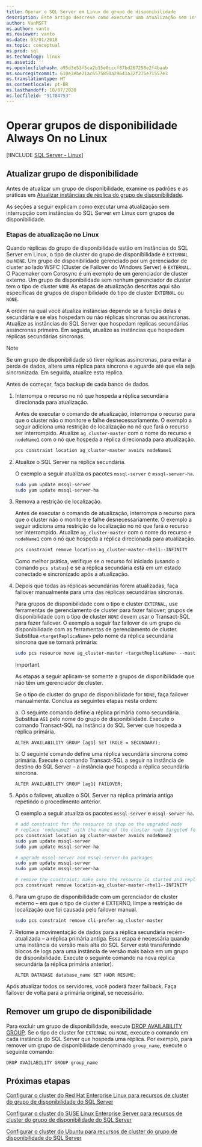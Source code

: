 ```yaml
---
title: Operar o SQL Server em Linux do grupo de disponibilidade
description: Este artigo descreve como executar uma atualização sem interrupção com instâncias do SQL Server em Linux com grupos de disponibilidade. Antes de atualizar, examine as melhores práticas.
author: VanMSFT
ms.author: vanto
ms.reviewer: vanto
ms.date: 03/01/2018
ms.topic: conceptual
ms.prod: sql
ms.technology: linux
ms.assetid: ''
ms.openlocfilehash: a95d3e53f5ca2b15e0cccf87bd267258e2f4baab
ms.sourcegitcommit: 610e3ebe21ac6575850a29641a32f275e71557e3
ms.translationtype: HT
ms.contentlocale: pt-BR
ms.lasthandoff: 10/07/2020
ms.locfileid: "91784753"
---
```

# <a name="operate-always-on-availability-groups-on-linux"></a>Operar grupos de disponibilidade Always On no Linux

[!INCLUDE [SQL Server - Linux](../includes/applies-to-version/sql-linux.md)]

## <a name="upgrade-availability-group"></a>Atualizar grupo de disponibilidade

Antes de atualizar um grupo de disponibilidade, examine os padrões e as práticas em [Atualizar instâncias de réplica do grupo de disponibilidade](../database-engine/availability-groups/windows/upgrading-always-on-availability-group-replica-instances.md).

As seções a seguir explicam como executar uma atualização sem interrupção com instâncias do SQL Server em Linux com grupos de disponibilidade. 

### <a name="upgrade-steps-on-linux"></a>Etapas de atualização no Linux

Quando réplicas do grupo de disponibilidade estão em instâncias do SQL Server em Linux, o tipo de cluster do grupo de disponibilidade é `EXTERNAL` ou `NONE`. Um grupo de disponibilidade gerenciado por um gerenciador de cluster ao lado WSFC (Cluster de Failover do Windows Server) é `EXTERNAL`. O Pacemaker com Corosync é um exemplo de um gerenciador de cluster externo. Um grupo de disponibilidade sem nenhum gerenciador de cluster tem o tipo de cluster `NONE` As etapas de atualização descritas aqui são específicas de grupos de disponibilidade do tipo de cluster `EXTERNAL` ou `NONE`.

A ordem na qual você atualiza instâncias depende se a função delas é secundária e se elas hospedam ou não réplicas síncronas ou assíncronas. Atualize as instâncias do SQL Server que hospedam réplicas secundárias assíncronas primeiro. Em seguida, atualize as instâncias que hospedam réplicas secundárias síncronas. 

   >[!NOTE]
   >Se um grupo de disponibilidade só tiver réplicas assíncronas, para evitar a perda de dados, altere uma réplica para síncrona e aguarde até que ela seja sincronizada. Em seguida, atualize esta réplica.
   
Antes de começar, faça backup de cada banco de dados.

1. Interrompa o recurso no nó que hospeda a réplica secundária direcionada para atualização.
   
   Antes de executar o comando de atualização, interrompa o recurso para que o cluster não o monitore e falhe desnecessariamente. O exemplo a seguir adiciona uma restrição de localização no nó que fará o recurso ser interrompido. Atualize `ag_cluster-master` com o nome do recurso e `nodeName1` com o nó que hospeda a réplica direcionada para atualização.

   ```bash
   pcs constraint location ag_cluster-master avoids nodeName1
   ```

1. Atualize o SQL Server na réplica secundária.

   O exemplo a seguir atualiza os pacotes `mssql-server` e `mssql-server-ha`.

   ```bash
   sudo yum update mssql-server
   sudo yum update mssql-server-ha
   ```
1. Remova a restrição de localização.

   Antes de executar o comando de atualização, interrompa o recurso para que o cluster não o monitore e falhe desnecessariamente. O exemplo a seguir adiciona uma restrição de localização no nó que fará o recurso ser interrompido. Atualize `ag_cluster-master` com o nome do recurso e `nodeName1` com o nó que hospeda a réplica direcionada para atualização.

   ```bash
   pcs constraint remove location-ag_cluster-master-rhel1--INFINITY
   ```
   Como melhor prática, verifique se o recurso foi iniciado (usando o comando `pcs status`) e se a réplica secundária está em um estado conectado e sincronizado após a atualização.

1. Depois que todas as réplicas secundárias forem atualizadas, faça failover manualmente para uma das réplicas secundárias síncronas.

   Para grupos de disponibilidade com o tipo e cluster `EXTERNAL`, use ferramentas de gerenciamento de cluster para fazer failover; grupos de disponibilidade com o tipo de cluster `NONE` devem usar o Transact-SQL para fazer failover. 
   O exemplo a seguir faz failover de um grupo de disponibilidade com as ferramentas de gerenciamento de cluster. Substitua `<targetReplicaName>` pelo nome da réplica secundária síncrona que se tornará primária:

   ```bash
   sudo pcs resource move ag_cluster-master <targetReplicaName> --master  
   ``` 
   
   >[!IMPORTANT]
   >As etapas a seguir aplicam-se somente a grupos de disponibilidade que não têm um gerenciador de cluster.

   Se o tipo de cluster do grupo de disponibilidade for `NONE`, faça failover manualmente. Conclua as seguintes etapas nesta ordem:

      a. O seguinte comando define a réplica primária como secundária. Substitua `AG1` pelo nome do grupo de disponibilidade. Execute o comando Transact-SQL na instância do SQL Server que hospeda a réplica primária.

      ```transact-sql
      ALTER AVAILABILITY GROUP [ag1] SET (ROLE = SECONDARY);
      ```

      b. O seguinte comando define uma réplica secundária síncrona como primária. Execute o comando Transact-SQL a seguir na instância de destino do SQL Server – a instância que hospeda a réplica secundária síncrona.

      ```transact-sql
      ALTER AVAILABILITY GROUP [ag1] FAILOVER;
      ```

1. Após o failover, atualize o SQL Server na réplica primária antiga repetindo o procedimento anterior.

   O exemplo a seguir atualiza os pacotes `mssql-server` e `mssql-server-ha`.

   ```bash
   # add constraint for the resource to stop on the upgraded node
   # replace 'nodename2' with the name of the cluster node targeted for upgrade
   pcs constraint location ag_cluster-master avoids nodeName2
   sudo yum update mssql-server
   sudo yum update mssql-server-ha
   ```
   
   ```bash
   # upgrade mssql-server and mssql-server-ha packages
   sudo yum update mssql-server
   sudo yum update mssql-server-ha
   ```

   ```bash
   # remove the constraint; make sure the resource is started and replica is connected and synchronized
   pcs constraint remove location-ag_cluster-master-rhel1--INFINITY
   ```

1. Para um grupo de disponibilidade com um gerenciador de cluster externo – em que o tipo de cluster é EXTERNO, limpe a restrição de localização que foi causada pelo failover manual. 

   ```bash
   sudo pcs constraint remove cli-prefer-ag_cluster-master  
   ```

1. Retome a movimentação de dados para a réplica secundária recém-atualizada – a réplica primária antiga. Essa etapa é necessária quando uma instância de versão mais alta do SQL Server está transferindo blocos de logs para uma instância de versão mais baixa em um grupo de disponibilidade. Execute o seguinte comando na nova réplica secundária (a réplica primária anterior).

   ```transact-sql
   ALTER DATABASE database_name SET HADR RESUME;
   ```

Após atualizar todos os servidores, você poderá fazer failback. Faça failover de volta para a primária original, se necessário. 

## <a name="drop-an-availability-group"></a>Remover um grupo de disponibilidade

Para excluir um grupo de disponibilidade, execute [DROP AVAILABILITY GROUP](../t-sql/statements/drop-availability-group-transact-sql.md). Se o tipo de cluster for `EXTERNAL` ou `NONE`, execute o comando em cada instância do SQL Server que hospeda uma réplica. Por exemplo, para remover um grupo de disponibilidade denominado `group_name`, execute o seguinte comando:

   ```transact-sql
   DROP AVAILABILITY GROUP group_name
   ```
 

## <a name="next-steps"></a>Próximas etapas

[Configurar o cluster do Red Hat Enterprise Linux para recursos de cluster do grupo de disponibilidade do SQL Server](sql-server-linux-availability-group-cluster-rhel.md)

[Configurar o cluster do SUSE Linux Enterprise Server para recursos de cluster do grupo de disponibilidade do SQL Server](sql-server-linux-availability-group-cluster-sles.md)

[Configurar o cluster do Ubuntu para recursos de cluster do grupo de disponibilidade do SQL Server](sql-server-linux-availability-group-cluster-ubuntu.md)
